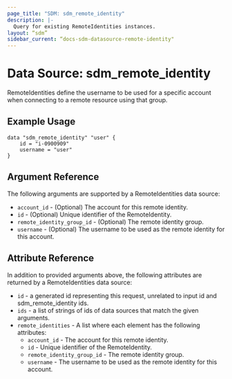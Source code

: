```yaml
---
page_title: "SDM: sdm_remote_identity"
description: |-
  Query for existing RemoteIdentities instances.
layout: “sdm”
sidebar_current: “docs-sdm-datasource-remote-identity"
---
```

# Data Source: sdm_remote_identity

RemoteIdentities define the username to be used for a specific account
 when connecting to a remote resource using that group.
## Example Usage

```hcl
data "sdm_remote_identity" "user" {
    id = "i-0900909"
    username = "user"
}
```
## Argument Reference
The following arguments are supported by a RemoteIdentities data source:
* `account_id` - (Optional) The account for this remote identity.
* `id` - (Optional) Unique identifier of the RemoteIdentity.
* `remote_identity_group_id` - (Optional) The remote identity group.
* `username` - (Optional) The username to be used as the remote identity for this account.
## Attribute Reference
In addition to provided arguments above, the following attributes are returned by a RemoteIdentities data source:
* `id` - a generated id representing this request, unrelated to input id and sdm_remote_identity ids.
* `ids` - a list of strings of ids of data sources that match the given arguments.
* `remote_identities` - A list where each element has the following attributes:
	* `account_id` - The account for this remote identity.
	* `id` - Unique identifier of the RemoteIdentity.
	* `remote_identity_group_id` - The remote identity group.
	* `username` - The username to be used as the remote identity for this account.
